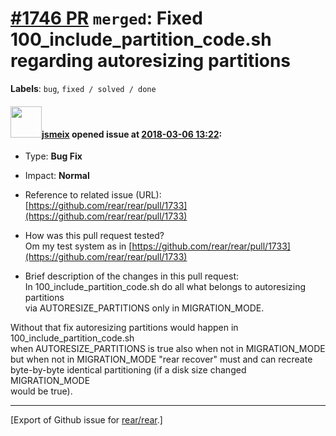 [\#1746 PR](https://github.com/rear/rear/pull/1746) `merged`: Fixed 100\_include\_partition\_code.sh regarding autoresizing partitions
======================================================================================================================================

**Labels**: `bug`, `fixed / solved / done`

#### <img src="https://avatars.githubusercontent.com/u/1788608?u=925fc54e2ce01551392622446ece427f51e2f0ce&v=4" width="50">[jsmeix](https://github.com/jsmeix) opened issue at [2018-03-06 13:22](https://github.com/rear/rear/pull/1746):

-   Type: **Bug Fix**

-   Impact: **Normal**

-   Reference to related issue (URL):  
    [https://github.com/rear/rear/pull/1733](https://github.com/rear/rear/pull/1733)

-   How was this pull request tested?  
    Om my test system as in
    [https://github.com/rear/rear/pull/1733](https://github.com/rear/rear/pull/1733)

-   Brief description of the changes in this pull request:  
    In 100\_include\_partition\_code.sh do all what belongs to
    autoresizing partitions  
    via AUTORESIZE\_PARTITIONS only in MIGRATION\_MODE.

Without that fix autoresizing partitions would happen in
100\_include\_partition\_code.sh  
when AUTORESIZE\_PARTITIONS is true also when not in MIGRATION\_MODE  
but when not in MIGRATION\_MODE "rear recover" must and can recreate  
byte-by-byte identical partitioning (if a disk size changed
MIGRATION\_MODE  
would be true).

------------------------------------------------------------------------

\[Export of Github issue for
[rear/rear](https://github.com/rear/rear).\]
